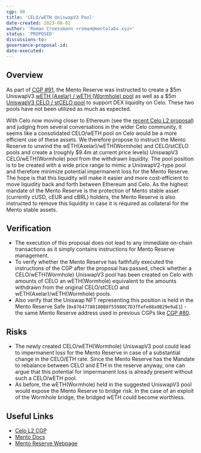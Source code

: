 ```yaml
---
cgp: 90
title: 'CELO/wETH UniswapV3 Pool'
date-created: 2023-08-02
author: 'Roman Croessmann <roman@mentolabs.xyz>'
status: 'PROPOSED'
discussions-to:
governance-proposal-id:
date-executed:
---
```


## Overview

As part of [CGP #91](https://celo.stake.id/#/proposal/91), the Mento Reserve was instructed to create a $5m UniswapV3 [wETH (Axelar) / wETH (Wormhole) pool](https://info.uniswap.org/#/celo/pools/0x286a10805415bb24e056d3bf7cdb10a0ce8b024b)  as well as a $5m [UniswapV3 CELO / stCELO pool](https://info.uniswap.org/#/celo/pools/0x60ac25da2ada3be14a2a8c04e45b072bed965966) to support DEX liquidity on Celo. These two pools have not been utilized as much as expected. 

With Celo now moving closer to Ethereum (see the [recent Celo L2 proposal](https://celo.stake.id/#/proposal/116)) and judging from several conversations in the wider Celo community, it seems like a consolidated CELO/wETH pool on Celo would be a more efficient use of these assets. We therefore propose to instruct the Mento Reserve to unwind the wETH(Axelar)/wETH(Wormhole) and CELO/stCELO pools and create a (roughly $9.4m at current price levels) UniswapV3 CELO/wETH(Wormhole) pool from the withdrawn liquidity. The pool position is to be created with a wide price range to mimic a UniswapV2-type pool and therefore minimize potential impermanent loss for the Mento Reserve. The hope is that this liquidity will make it easier and more cost-efficient to move liquidity back and forth between Ethereum and Celo. As the highest mandate of the Mento Reserve is the protection of Mento stable asset (currently cUSD, cEUR and cBRL) holders, the Mento Reserve is also instructed to remove this liquidity in case it is required as collateral for the Mento stable assets.

## Verification

* The execution of this proposal does not lead to any immediate on-chain transactions as it simply contains instructions for Mento Reserve management. 
* To verify whether the Mento Reserve has faithfully executed the instructions of the CGP after the proposal has passed, check whether a CELO/wETH(Wormhole) UniswapV3 pool has been created on Celo with amounts of CELO an wETH(Wormhole) equivalent to the amounts withdrawn from the original CELO/stCELO and wETH(Axelar)/wETH(Wormhole) pools.
* Also verify that the Uniswap NFT representing this position is held in the Mento Reserve Safe (`0x87647780180B8f55980C7D3fFeFe08a9B29e9aE1`) - the same Mento Reserve address used in previous CGPs like [CGP #80](https://celo.stake.id/#/proposal/80).

## Risks

* The newly created CELO/wETH(Wormhole) UniswapV3 pool could lead to impermanent loss for the Mento Reserve in case of a substantial change in the CELO/ETH rate. Since the Mento Reserve has the Mandate to rebalance between CELO and ETH in the reserve anyway, one can argue that this potential for impermanent loss is already present without such a CELO/wETH pool. 
* As before, the wETH(Wormhole) held in the suggested UniswapV3 pool would expose the Mento Reserve to bridge risk. In the case of an exploit of the Wormhole bridge, the bridged wETH could become worthless.

## Useful Links
* [Celo L2 CGP](https://celo.stake.id/#/proposal/116)
* [Mento Docs](https://docs.mento.org)
* [Mento Reserve Webpage](https://reserve.mento.org/)